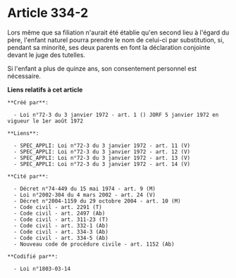 # Article 334-2

Lors même que sa filiation n'aurait été établie qu'en second lieu à l'égard du père, l'enfant naturel pourra prendre le nom
de celui-ci par substitution, si, pendant sa minorité, ses deux parents en font la déclaration conjointe devant le juge des
tutelles.

Si l'enfant a plus de quinze ans, son consentement personnel est nécessaire.

**Liens relatifs à cet article**

	**Créé par**:

	  - Loi n°72-3 du 3 janvier 1972 - art. 1 () JORF 5 janvier 1972 en vigueur le 1er août 1972

	**Liens**:

	  - SPEC_APPLI: Loi n°72-3 du 3 janvier 1972 - art. 11 (V)
	  - SPEC_APPLI: Loi n°72-3 du 3 janvier 1972 - art. 12 (V)
	  - SPEC_APPLI: Loi n°72-3 du 3 janvier 1972 - art. 13 (V)
	  - SPEC_APPLI: Loi n°72-3 du 3 janvier 1972 - art. 14 (V)

	**Cité par**:

	  - Décret n°74-449 du 15 mai 1974 - art. 9 (M)
	  - Loi n°2002-304 du 4 mars 2002 - art. 24 (V)
	  - Décret n°2004-1159 du 29 octobre 2004 - art. 10 (M)
	  - Code civil - art. 2291 (T)
	  - Code civil - art. 2497 (Ab)
	  - Code civil - art. 311-23 (T)
	  - Code civil - art. 332-1 (Ab)
	  - Code civil - art. 334-3 (Ab)
	  - Code civil - art. 334-5 (Ab)
	  - Nouveau code de procédure civile - art. 1152 (Ab)

	**Codifié par**:

	  - Loi n°1803-03-14
